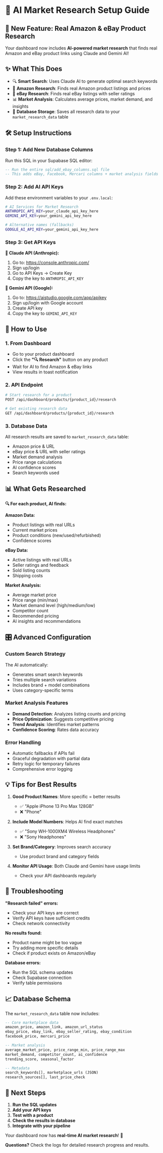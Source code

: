 # 🤖 AI Market Research Setup Guide

## **🚨 New Feature: Real Amazon & eBay Product Research**

Your dashboard now includes **AI-powered market research** that finds real Amazon and eBay product links using Claude and Gemini AI!

## **✨ What This Does**

- 🔍 **Smart Search**: Uses Claude AI to generate optimal search keywords
- 🛒 **Amazon Research**: Finds real Amazon product listings and prices
- 🏪 **eBay Research**: Finds real eBay listings with seller ratings
- 📊 **Market Analysis**: Calculates average prices, market demand, and insights
- 💾 **Database Storage**: Saves all research data to your `market_research_data` table

## **🛠️ Setup Instructions**

### **Step 1: Add New Database Columns**

Run this SQL in your Supabase SQL editor:

```sql
-- Run the entire sql/add_ebay_columns.sql file
-- This adds eBay, Facebook, Mercari columns + market analysis fields
```

### **Step 2: Add AI API Keys**

Add these environment variables to your `.env.local`:

```bash
# AI Services for Market Research
ANTHROPIC_API_KEY=your_claude_api_key_here
GEMINI_API_KEY=your_gemini_api_key_here

# Alternative names (fallbacks)
GOOGLE_AI_API_KEY=your_gemini_api_key_here
```

### **Step 3: Get API Keys**

**🤖 Claude API (Anthropic):**
1. Go to: https://console.anthropic.com/
2. Sign up/login
3. Go to API Keys → Create Key
4. Copy the key to `ANTHROPIC_API_KEY`

**🧠 Gemini API (Google):**
1. Go to: https://aistudio.google.com/app/apikey
2. Sign up/login with Google account
3. Create API key
4. Copy the key to `GEMINI_API_KEY`

## **🎯 How to Use**

### **1. From Dashboard**
- Go to your product dashboard
- Click the **"🔍 Research"** button on any product
- Wait for AI to find Amazon & eBay links
- View results in toast notification

### **2. API Endpoint**
```bash
# Start research for a product
POST /api/dashboard/products/{product_id}/research

# Get existing research data  
GET /api/dashboard/products/{product_id}/research
```

### **3. Database Data**
All research results are saved to `market_research_data` table:
- Amazon price & URL
- eBay price & URL with seller ratings
- Market demand analysis
- Price range calculations
- AI confidence scores
- Search keywords used

## **📊 What Gets Researched**

**🔍 For each product, AI finds:**

**Amazon Data:**
- Product listings with real URLs
- Current market prices
- Product conditions (new/used/refurbished)
- Confidence scores

**eBay Data:**
- Active listings with real URLs
- Seller ratings and feedback
- Sold listing counts
- Shipping costs

**Market Analysis:**
- Average market price
- Price range (min/max)
- Market demand level (high/medium/low) 
- Competitor count
- Recommended pricing
- AI insights and recommendations

## **🎛️ Advanced Configuration**

### **Custom Search Strategy**
The AI automatically:
- Generates smart search keywords
- Tries multiple search variations
- Includes brand + model combinations
- Uses category-specific terms

### **Market Analysis Features**
- **Demand Detection**: Analyzes listing counts and pricing
- **Price Optimization**: Suggests competitive pricing
- **Trend Analysis**: Identifies market patterns
- **Confidence Scoring**: Rates data accuracy

### **Error Handling**
- Automatic fallbacks if APIs fail
- Graceful degradation with partial data
- Retry logic for temporary failures
- Comprehensive error logging

## **💡 Tips for Best Results**

1. **Good Product Names**: More specific = better results
   - ✅ "Apple iPhone 13 Pro Max 128GB"  
   - ❌ "Phone"

2. **Include Model Numbers**: Helps AI find exact matches
   - ✅ "Sony WH-1000XM4 Wireless Headphones"
   - ❌ "Sony Headphones"

3. **Set Brand/Category**: Improves search accuracy
   - Use product brand and category fields

4. **Monitor API Usage**: Both Claude and Gemini have usage limits
   - Check your API dashboards regularly

## **🔧 Troubleshooting**

**"Research failed" errors:**
- Check your API keys are correct
- Verify API keys have sufficient credits
- Check network connectivity

**No results found:**
- Product name might be too vague
- Try adding more specific details
- Check if product exists on Amazon/eBay

**Database errors:**
- Run the SQL schema updates
- Check Supabase connection
- Verify table permissions

## **📈 Database Schema**

The `market_research_data` table now includes:

```sql
-- Core marketplace data
amazon_price, amazon_link, amazon_url_status
ebay_price, ebay_link, ebay_seller_rating, ebay_condition
facebook_price, mercari_price

-- Market analysis  
average_market_price, price_range_min, price_range_max
market_demand, competitor_count, ai_confidence
trending_score, seasonal_factor

-- Metadata
search_keywords[], marketplace_urls (JSON)
research_sources[], last_price_check
```

## **🚀 Next Steps**

1. **Run the SQL updates**
2. **Add your API keys**  
3. **Test with a product**
4. **Check the results in database**
5. **Integrate with your pipeline**

Your dashboard now has **real-time AI market research**! 🎉

**Questions?** Check the logs for detailed research progress and results. 